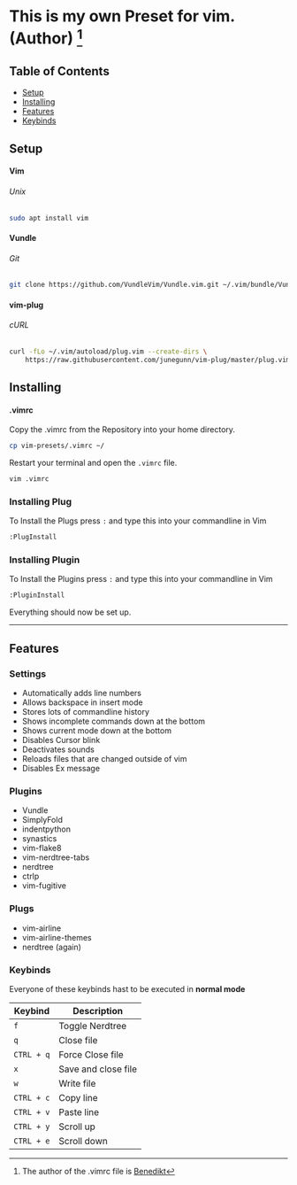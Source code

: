 # This is my own Preset for vim. (Author) [^1]


[^1]: The author of the .vimrc file is [Benedikt](https://github.com/FellowFellow)

## Table of Contents

- [Setup](#setup)
- [Installing](#installing)
- [Features](#features)
- [Keybinds](#keybinds)


## Setup

#### Vim 


###### Unix

```sh
sudo apt install vim
```

#### Vundle

###### Git

```sh
git clone https://github.com/VundleVim/Vundle.vim.git ~/.vim/bundle/Vundle.vim
```

#### vim-plug

###### cURL

```sh
curl -fLo ~/.vim/autoload/plug.vim --create-dirs \
    https://raw.githubusercontent.com/junegunn/vim-plug/master/plug.vim
```

## Installing


#### .vimrc

Copy the .vimrc from the Repository into your home directory.

```sh
cp vim-presets/.vimrc ~/
```


Restart your terminal and open the `.vimrc` file.

```sh
vim .vimrc
```


### Installing Plug

To Install the Plugs press `:` and type this into your commandline in Vim

```sh
:PlugInstall
```


### Installing Plugin

To Install the Plugins press `:` and type this into your commandline in Vim

```sh
:PluginInstall
```



Everything should now be set up.

---

## Features

### Settings

- Automatically adds line numbers
- Allows backspace in insert mode
- Stores lots of commandline history
- Shows incomplete commands down at the bottom
- Shows current mode down at the bottom
- Disables Cursor blink
- Deactivates sounds
- Reloads files that are changed outside of vim
- Disables Ex message

### Plugins

- Vundle
- SimplyFold
- indentpython
- synastics
- vim-flake8
- vim-nerdtree-tabs
- nerdtree
- ctrlp
- vim-fugitive


### Plugs

- vim-airline
- vim-airline-themes
- nerdtree (again)

### Keybinds

Everyone of these keybinds hast to be executed in **normal mode**

| Keybind | Description |
| ----------- | ----------- |
| `f`  | Toggle Nerdtree |
| `q` | Close file |
| `CTRL + q` | Force Close file |
| `x` | Save and close file  |
| `w` | Write file |
| `CTRL + c` | Copy line |
| `CTRL + v` | Paste line |
| `CTRL + y` | Scroll up |
| `CTRL + e` | Scroll down |


